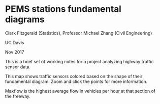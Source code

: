 # PEMS stations fundamental diagrams

Clark Fitzgerald (Statistics), Professor Michael Zhang (Civil Engineering)

UC Davis

Nov 2017

This is a brief set of working notes for a project analyzing highway
traffic sensor data. 

This map shows traffic sensors colored based on the shape of their
fundamental diagram. Zoom and click the points for more information.

Maxflow is the highest average flow in vehicles per hour at that section of
the freeway.

<div id="mapid" style="width: 1000px; height: 800px;"></div>

<script type="text/javascript" src="maps.js"></script>

